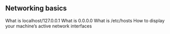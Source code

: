 ## Networking basics

What is localhost/127.0.0.1
What is 0.0.0.0
What is /etc/hosts
How to display your machine’s active network interfaces

